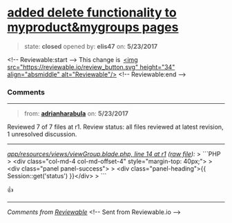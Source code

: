 # [added delete functionality to myproduct&amp;mygroups pages](https://github.com/adrianharabula/condr/pull/126)

> state: **closed** opened by: **elis47** on: **5/23/2017**



&lt;!-- Reviewable:start --&gt;
This change is [&lt;img src&#x3D;&quot;https://reviewable.io/review_button.svg&quot; height&#x3D;&quot;34&quot; align&#x3D;&quot;absmiddle&quot; alt&#x3D;&quot;Reviewable&quot;/&gt;](https://reviewable.io/reviews/adrianharabula/condr/126)
&lt;!-- Reviewable:end --&gt;


### Comments

---
> from: [**adrianharabula**](https://github.com/adrianharabula/condr/pull/126#issuecomment-303416425) on: **5/23/2017**





Reviewed 7 of 7 files at r1.
Review status: all files reviewed at latest revision, 1 unresolved discussion.

---

*[app/resources/views/viewGroup.blade.php, line 14 at r1](https://reviewable.io:443/reviews/adrianharabula/condr/126#-KkpheFc-WwVBHI7lVUu:-KkpheFc-WwVBHI7lVUv:b-8fx2u7) ([raw file](https://github.com/adrianharabula/condr/blob/1abad5351a94e3625e5df8f2f60d5c370ba607cf/app/resources/views/viewGroup.blade.php#L14)):*
&gt; &#x60;&#x60;&#x60;PHP
&gt;       	&lt;div class&#x3D;&quot;col-md-4 col-md-offset-4&quot; style&#x3D;&quot;margin-top: 40px;&quot;&gt;
&gt;         	&lt;div class&#x3D;&quot;panel panel-success&quot;&gt;
&gt;             &lt;div class&#x3D;&quot;panel-heading&quot;&gt;{{ Session::get(&#x27;status&#x27;) }}&lt;/div&gt;
&gt; &#x60;&#x60;&#x60;

:+1: 

---


*Comments from [Reviewable](https://reviewable.io:443/reviews/adrianharabula/condr/126)*
&lt;!-- Sent from Reviewable.io --&gt;

